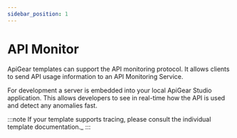 ```yaml
---
sidebar_position: 1
---
```


# API Monitor

ApiGear templates can support the API monitoring protocol. It allows clients to send API usage information to an API Monitoring Service.

For development a server is embedded into your local ApiGear Studio application. This allows developers to see in real-time how the API is used and detect any anomalies fast.

:::note
If your template supports tracing, please consult the individual template documentation._
:::
